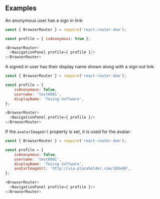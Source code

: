 ## Examples

An anonymous user has a sign in link:

```js
const { BrowserRouter } = require('react-router-dom');

const profile = { isAnonymous: true };

<BrowserRouter>
  <NavigationPanel profile={ profile }/>
</BrowserRouter>
```

A signed in user has their display name shown along with a sign out link.

```js
const { BrowserRouter } = require('react-router-dom');

const profile = {
    isAnonymous: false,
    username: 'test0001',
    displayName: 'Tesing Software',
};

<BrowserRouter>
  <NavigationPanel profile={ profile }/>
</BrowserRouter>
```

If the ``avatarImageUrl`` property is set, it is used for the avatar:

```js
const { BrowserRouter } = require('react-router-dom');

const profile = {
    isAnonymous: false,
    username: 'test0001',
    displayName: 'Tesing Software',
    avatarImageUrl: 'http://via.placeholder.com/100x60',
};

<BrowserRouter>
  <NavigationPanel profile={ profile }/>
</BrowserRouter>
```
